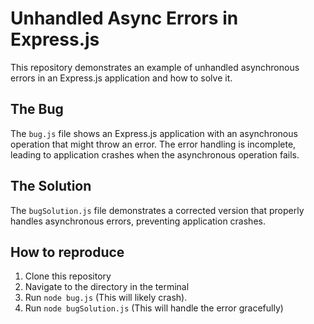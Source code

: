 # Unhandled Async Errors in Express.js
This repository demonstrates an example of unhandled asynchronous errors in an Express.js application and how to solve it.

## The Bug
The `bug.js` file shows an Express.js application with an asynchronous operation that might throw an error.  The error handling is incomplete, leading to application crashes when the asynchronous operation fails.

## The Solution
The `bugSolution.js` file demonstrates a corrected version that properly handles asynchronous errors, preventing application crashes.

## How to reproduce
1. Clone this repository
2. Navigate to the directory in the terminal
3. Run `node bug.js` (This will likely crash). 
4. Run `node bugSolution.js` (This will handle the error gracefully)
